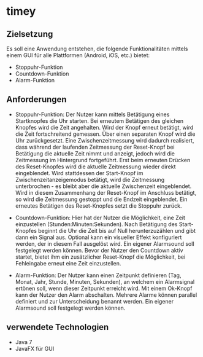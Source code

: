 # timey

## Zielsetzung
Es soll eine Anwendung entstehen, die folgende Funktionalitäten
mittels einem GUI für alle Plattformen (Android, iOS, etc.) bietet:
* Stoppuhr-Funktion 
* Countdown-Funktion 
* Alarm-Funktion

## Anforderungen 

* Stoppuhr-Funktion: Der Nutzer kann mittels Betätigung eines
Startknopfes die Uhr starten. Bei erneutem Betätigen des gleichen Knopfes wird
die Zeit angehalten. Wird der Knopf erneut betätigt, wird die Zeit
fortschreitend gemessen. Über einen separaten Knopf wird die Uhr zurückgesetzt.
Eine Zwischenzeitmessung wird dadurch realisiert, dass während der laufenden
Zeitmessung der Reset-Knopf bei Betätigung die aktuelle Zeit nimmt und anzeigt,
jedoch wird die Zeitmessung im Hintergrund fortgeführt. Erst beim erneuten
Drücken des Reset-Knopfes wird die aktuelle Zeitmessung wieder direkt
eingeblendet. Wird stattdessen der Start-Knopf im Zwischenzeitanzeigemodus
betätigt, wird die Zeitmessung unterbrochen - es bleibt aber die aktuelle
Zwischenzeit eingeblendet. Wird in diesem Zusammenhang der Reset-Knopf im
Anschluss betätigt, so wird die Zeitmessung gestoppt und die Endzeit
eingeblendet. Ein erneutes Betätigen des Reset-Knopfes setzt die Stoppuhr
zurück.

* Countdown-Funktion: Hier hat der Nutzer die Möglichkeit, eine Zeit einzustellen
(Stunden:Minuten:Sekunden). Nach Betätigung des Start-Knopfes beginnt die Uhr
die Zeit bis auf Null herunterzuzählen und gibt dann ein Signal aus. Optional
kann ein visueller Effekt konfiguriert werden, der in diesem Fall ausgelöst wird.
Ein eigener Alarmsound soll festgelegt werden können.
Bevor der Nutzer den Countdown aktiv startet, bietet ihm ein zusätzlicher
Reset-Knopf die Möglichkeit, bei Fehleingabe erneut eine Zeit einzustellen.

* Alarm-Funktion: Der Nutzer kann einen Zeitpunkt definieren
(Tag, Monat, Jahr, Stunde, Minuten, Sekunden), an welchem ein Alarmsignal ertönen soll,
wenn dieser Zeitpunkt erreicht wird. Mit einem Ok-Knopf kann der Nutzer den
Alarm abschalten. Mehrere Alarme können parallel definiert und zur
Unterscheidung benannt werden. Ein eigener Alarmsound soll festgelegt werden
können.

## verwendete Technologien

* Java 7
* JavaFX für GUI
